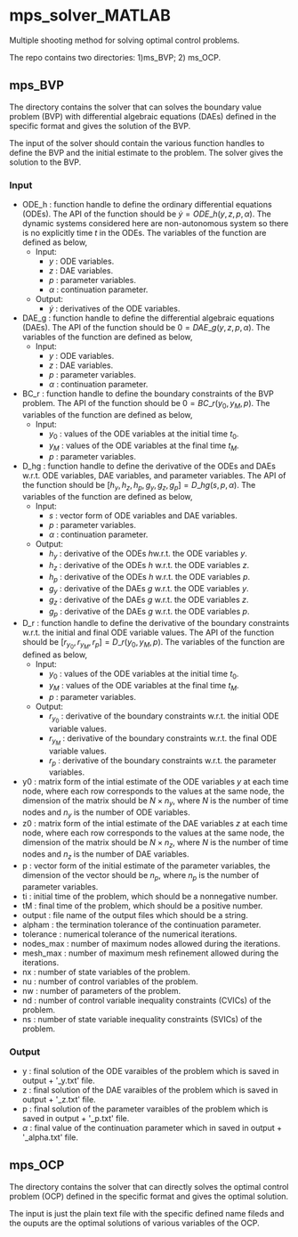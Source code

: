 # mps_solver_MATLAB
Multiple shooting method for solving optimal control problems.

The repo contains two directories: 1)ms_BVP; 2) ms_OCP.

## mps_BVP

The directory contains the solver that can solves the boundary value problem (BVP) with differential algebraic equations (DAEs) defined in the specific format and gives the solution of the BVP.

The input of the solver should contain the various function handles to define the BVP and the initial estimate to the problem. The solver gives the solution to the BVP.

### Input

* ODE_h : function handle to define the ordinary differential equations (ODEs). The API of the function should be $\dot{y} = ODE\_h(y, z, p, \alpha)$. The dynamic systems considered here are non-autonomous system so there is no explicitly time $t$ in the ODEs. The variables of the function are defined as below,
  * Input:
     * $y$ : ODE variables.
     * $z$ : DAE variables.
     * $p$ : parameter variables.
     * $\alpha$ : continuation parameter.
  * Output:
    * $\dot{y}$ : derivatives of the ODE variables.
* DAE_g : function handle to define the differential algebraic equations (DAEs). The API of the function should be $0 = DAE\_g(y, z, p, \alpha)$. The variables of the function are defined as below, 
  * Input:
    * $y$ : ODE variables.
    * $z$ : DAE variables.
    * $p$ : parameter variables.
    * $\alpha$ : continuation parameter.
* BC_r : function handle to define the boundary constraints of the BVP problem. The API of the function should be $0 = BC{\_}r(y_{0}, y_{M}, p)$. The variables of the function are defined as below,
  * Input:
    * $y_{0}$ : values of the ODE variables at the initial time $t_{0}$.
    * $y_{M}$ : values of the ODE variables at the final time $t_{M}$.
    * $p​$ : parameter variables.
* D_hg : function handle to define the derivative of the ODEs and DAEs w.r.t. ODE variables, DAE variables, and parameter variables. The API of the function should be $[h_{y}, h_{z}, h_{p}, g_{y}, g_{z}, g_{p}] = D{\_}hg(s, p, \alpha)​$. The variables of the function are defined as below,
  * Input:
    * $s$ : vector form of ODE variables and DAE variables.
    * $p$ : parameter variables.
    * $\alpha$ : continuation parameter.
  * Output:
    * $h_y​$ : derivative of the ODEs $h​$ w.r.t. the ODE variables $y​$.
    * $h_z$ : derivative of the ODEs $h$ w.r.t. the ODE variables $z$.
    * $h_p$ : derivative of the ODEs $h$ w.r.t. the ODE variables $p$.
    * $g_y$ : derivative of the DAEs $g$ w.r.t. the ODE variables $y$.
    * $g_z$ : derivative of the DAEs $g$ w.r.t. the ODE variables $z$.
    * $g_p$ : derivative of the DAEs $g$ w.r.t. the ODE variables $p$.
* D_r : function handle to define the derivative of the boundary constraints w.r.t. the initial and final ODE variable values. The API of the function should be $[r_{y_{0}}, r_{y_{M}}, r_{p}] = D{\_}r(y_{0}, y_{M}, p)​$. The variables of the function are defined as below,
  * Input:
    * $y_{0}$ : values of the ODE variables at the initial time $t_{0}$.
    * $y_{M}$ : values of the ODE variables at the final time $t_{M}$.
    * $p$ : parameter variables.
  * Output:
    * $r_{y_{0}}$ : derivative of the boundary constraints w.r.t. the initial ODE variable values.
    * $r_{y_{M}}$ : derivative of the boundary constraints w.r.t. the final ODE variable values.
    * $r_{p}$ : derivative of the boundary constraints w.r.t. the parameter variables.
* y0 : matrix form of the intial estimate of the ODE variables $y$ at each time node, where each row corresponds to the values at the same node, the dimension of the matrix should be $N \times n_{y}$, where $N$ is the number of time nodes and $n_{y}$ is the number of ODE variables.
*  z0​ :  matrix form of the intial estimate of the DAE variables $z$ at each time node, where each row corresponds to the values at the same node, the dimension of the matrix should be $N \times n_{z}$, where $N$ is the number of time nodes and $n_{z}$ is the number of DAE variables.
* p​ : vector form of the initial estimate of the parameter variables, the dimension of the vector should be $n_{p}​$, where $n_{p}​$ is the number of parameter variables.
* ti : initial time of the problem, which should be a nonnegative number.
* tM : final time of the problem, which should be a positive number.
* output : file name of the output files which should be a string.
* alpham : the termination tolerance of the continuation parameter.
* tolerance : numerical tolerance of the numerical iterations.
* nodes_max : number of maximum nodes allowed during the iterations.
* mesh_max : number of maximum mesh refinement allowed during the iterations.
* nx : number of state variables of the problem.
* nu : number of control variables of the problem.
* nw : number of parameters of the problem.
* nd : number of control variable inequality constraints (CVICs) of the problem.
* ns : number of state variable inequality constraints (SVICs) of the problem.

### Output

* y : final solution of the ODE varaibles of the problem which is saved in output + '_y.txt' file.
* z : final solution of the DAE varaibles of the problem which is saved in output + '_z.txt' file.
* p : final solution of the parameter varaibles of the problem which is saved in output + '_p.txt' file.
* $\alpha$ : final value of the continuation parameter which in saved in output + '_alpha.txt' file.

## mps_OCP

The directory contains the solver that can directly solves the optimal control problem (OCP) defined in the specific format and gives the optimal solution.

The input is just the plain text file with the specific defined name fileds and the ouputs are the optimal solutions of various variables of the OCP.